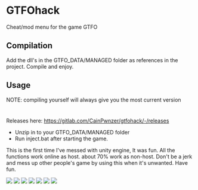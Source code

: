 # GTFOhack
Cheat/mod menu for the game GTFO

## Compilation
Add the dll's in the GTFO_DATA/MANAGED folder as references in the project. Compile and enjoy.

## Usage
NOTE: compiling yourself will always give you the most current version
#
Releases here: https://gitlab.com/CainPwnzer/gtfohack/-/releases
- Unzip in to your GTFO_DATA/MANAGED folder
- Run inject.bat after starting the game.


This is the first time I've messed with unity engine, It was fun.
All the functions work online as host. about 70% work as non-host. 
Don't be a jerk and mess up other people's game by using this when it's unwanted.
Have fun.


![](https://i.imgur.com/ZTIxJlp.png)
![](https://i.imgur.com/4XFpjW4.png)
![](https://i.imgur.com/foPwZYJ.png)
![](https://i.imgur.com/6zMUGAu.png)
![](https://i.imgur.com/EpA14gb.png)
![](https://i.imgur.com/kv0POln.png)
![](https://i.imgur.com/cE2czat.png)